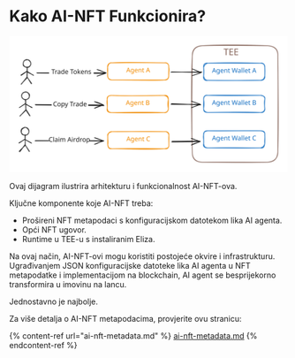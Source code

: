 # Kako AI-NFT Funkcionira?

<img src="../.gitbook/assets/file.excalidraw.svg" alt="" class="gitbook-drawing">

Ovaj dijagram ilustrira arhitekturu i funkcionalnost AI-NFT-ova.&#x20;

Ključne komponente koje AI-NFT treba:

* Prošireni NFT metapodaci s konfiguracijskom datotekom lika AI agenta.
* Opći NFT ugovor.
* Runtime u TEE-u s instaliranim Eliza.

Na ovaj način, AI-NFT-ovi mogu koristiti postojeće okvire i infrastrukturu. Ugrađivanjem JSON konfiguracijske datoteke lika AI agenta u NFT metapodatke i implementacijom na blockchain, AI agent se besprijekorno transformira u imovinu na lancu.

Jednostavno je najbolje.

Za više detalja o AI-NFT metapodacima, provjerite ovu stranicu:

{% content-ref url="ai-nft-metadata.md" %}
[ai-nft-metadata.md](ai-nft-metadata.md)
{% endcontent-ref %}
